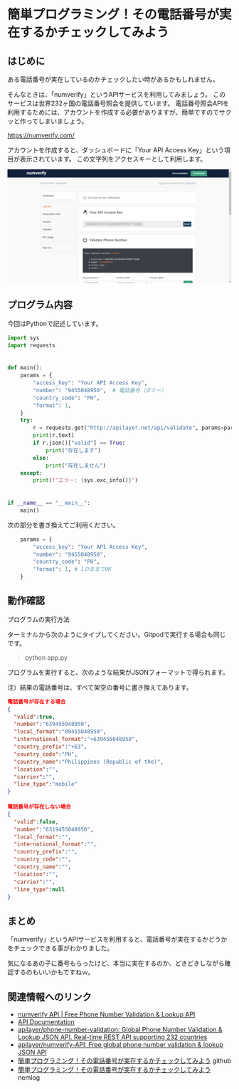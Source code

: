# 簡単プログラミング！その電話番号が実在するかチェックしてみよう

## はじめに

ある電話番号が実在しているのかチェックしたい時があるかもしれません。

そんなときは、「numverify」というAPIサービスを利用してみましょう。
このサービスは世界232ヶ国の電話番号照会を提供しています。
電話番号照会APIを利用するためには、アカウントを作成する必要がありますが、簡単ですのでサクッと作ってしまいましょう。

https://numverify.com/

アカウントを作成すると、ダッシュボードに「Your API Access Key」という項目が表示されています。
この文字列をアクセスキーとして利用します。

![](images/2021-01-04_17h35_09.png)


## プログラム内容

今回はPythonで記述しています。

```python
import sys
import requests


def main():
    params = {
        "access_key": "Your API Access Key",
        "number": "9455048950",  # 電話番号（ダミー）
        "country_code": "PH",
        "format": 1,
    }
    try:
        r = requests.get("http://apilayer.net/api/validate", params=params)
        print(r.text)
        if r.json()["valid"] == True:
            print("存在します")
        else:
            print("存在しません")
    except:
        print(f"エラー: {sys.exc_info()}")


if __name__ == "__main__":
    main()
```

次の部分を書き換えてご利用ください。

```python
    params = {
        "access_key": "Your API Access Key",
        "number": "9455048950",  
        "country_code": "PH",
        "format": 1, # 1のままでOK
    }
```

## 動作確認

プログラムの実行方法

ターミナルから次のようにタイプしてください。Gitpodで実行する場合も同じです。

> python app.py

プログラムを実行すると、次のような結果がJSONフォーマットで得られます。

注）結果の電話番号は、すべて架空の番号に書き換えてあります。


```json
電話番号が存在する場合
{
  "valid":true,
  "number":"639455048950",
  "local_format":"09455048950",
  "international_format":"+639455048950",
  "country_prefix":"+63",
  "country_code":"PH",
  "country_name":"Philippines (Republic of the)",
  "location":"",
  "carrier":"",
  "line_type":"mobile"
}

電話番号が存在しない場合
{
  "valid":false,
  "number":"6319455048950",
  "local_format":"",
  "international_format":"",
  "country_prefix":"",
  "country_code":"",
  "country_name":"",
  "location":"",
  "carrier":"",
  "line_type":null
}
```


## まとめ

「numverify」というAPIサービスを利用すると、電話番号が実在するかどうかをチェックできる事がわかりました。

気になるあの子に番号もらったけど、本当に実在するのか、どきどきしながら確認するのもいいかもですねｗ。


## 関連情報へのリンク

- [numverify API | Free Phone Number Validation & Lookup API](https://numverify.com/)
- [API Documentation](https://numverify.com/documentation)
- [apilayer/phone-number-validation: Global Phone Number Validation & Lookup JSON API. Real-time REST API supporting 232 countries](https://github.com/apilayer/phone-number-validation)
- [apilayer/numverify-API: Free global phone number validation & lookup JSON API](https://github.com/apilayer/numverify-API)
- [簡単プログラミング！その電話番号が実在するかチェックしてみよう](https://github.com/naoland/nemlog-54017) github
- [簡単プログラミング！その電話番号が実在するかチェックしてみよう](https://nemlog.nem.social/blog/54017) nemlog
